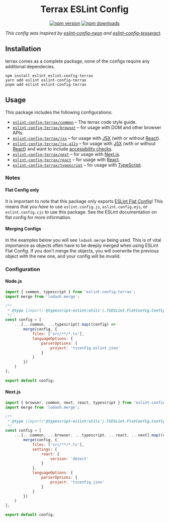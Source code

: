 <div align="center">

# Terrax ESLint Config

[![npm version](https://img.shields.io/npm/v/eslint-config-terrax.svg?maxAge=3600&logo=npm&style=for-the-badge)](https://www.npmjs.com/package/eslint-config-terrax)
[![npm downloads](https://img.shields.io/npm/dt/eslint-config-terrax.svg?maxAge=3600&logo=npm&style=for-the-badge)](https://www.npmjs.com/package/eslint-config-terrax)

</div>

_This config was inspired by [eslint-config-neon](https://github.com/iCrawl/eslint-config-neon) and [eslint-config-tesseract](https://github.com/MenuDocs/eslint-config-tesseract)._

## Installation

terrax comes as a complete package, none of the configs require any additional dependecies.

```sh-session
npm install eslint eslint-config-terrax
yarn add eslint eslint-config-terrax
pnpm add eslint eslint-config-terrax
```

## Usage

This package includes the following configurations:

-   [`eslint-config-terrax/common`](./src/common.ts) – The terrax code style guide.
-   [`eslint-config-terrax/browser`](./src/browser.ts) – for usage with DOM and other browser APIs.
-   [`eslint-config-terrax/jsx`](./src/jsx.ts) – for usage with [JSX](https://reactjs.org/docs/introducing-jsx.html) (with or without [React](https://reactjs.org/)).
-   [`eslint-config-terrax/jsx-a11y`](./src/jsx-a11y.ts) – for usage with [JSX](https://facebook.github.io/react/) (with or without [React](https://reactjs.org/)) and want to include [accessibility checks](https://github.com/jsx-eslint/eslint-plugin-jsx-a11y).
-   [`eslint-config-terrax/next`](./src/next.ts) – for usage with [Next.js](https://nextjs.org/).
-   [`eslint-config-terrax/react`](./src/react.ts) – for usage with [React](https://reactjs.org/).
-   [`eslint-config-terrax/typescript`](./src/typescript.ts) – for usage with [TypeScript](http://typescriptlang.org/).

### Notes

#### Flat Config only

It is important to note that this package only exports [ESLint Flat Config][]! This means that you _have_ to use `eslint.config.js`, `eslint.config.mjs`, or `eslint.config.cjs` to use this package. See the ESLint documentation on flat config for more information.

#### Merging Configs

In the examples below you will see `lodash.merge` being used. This is of vital importance as objects often have to be deeply merged when using ESLint Flat Config. If you don't merge the objects, you will overwrite the previous object with the new one, and your config will be invalid.

### Configuration

#### Node.js

```js
import { common, typescript } from 'eslint-config-terrax';
import merge from 'lodash.merge';

/**
 * @type {import('@typescript-eslint/utils').TSESLint.FlatConfig.ConfigArray}
 */
const config = [
    ...[...common, ...typescript].map((config) =>
        merge(config, {
            files: ['src/**/*.ts'],
            languageOptions: {
                parserOptions: {
                    project: 'tsconfig.eslint.json'
                }
            }
        })
    )
];

export default config;
```

#### Next.js

```js
import { browser, common, next, react, typescript } from 'eslint-config-terrax';
import merge from 'lodash.merge';

/**
 * @type {import('@typescript-eslint/utils').TSESLint.FlatConfig.ConfigArray}
 */
const config = [
    ...[...common, ...browser, ...typescript, ...react, ...next].map((config) =>
        merge(config, {
            files: ['src/**/*.ts'],
            settings: {
                react: {
                    version: 'detect'
                }
            },
            languageOptions: {
                parserOptions: {
                    project: 'tsconfig.json'
                }
            }
        })
    )
];

export default config;
```

[ESLint Flat Config]: https://eslint.org/blog/2022/08/new-config-system-part-2/
